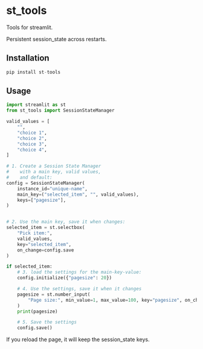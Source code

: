 # st_tools

Tools for streamlit.

Persistent session_state across restarts.

## Installation

```python
pip install st-tools
```

## Usage

```python
import streamlit as st
from st_tools import SessionStateManager

valid_values = [
    "",
    "choice 1",
    "choice 2",
    "choice 3",
    "choice 4",
]

# 1. Create a Session State Manager
#    with a main key, valid values,
#    and default:
config = SessionStateManager(
    instance_id="unique-name",
    main_key=("selected_item", "", valid_values),
    keys=["pagesize"],
)


# 2. Use the main key, save it when changes:
selected_item = st.selectbox(
    "Pick item:",
    valid_values,
    key="selected_item",
    on_change=config.save
)

if selected_item:
    # 3. load the settings for the main-key-value:
    config.initialize({"pagesize": 20})

    # 4. Use the settings, save it when it changes
    pagesize = st.number_input(
        "Page size:", min_value=1, max_value=100, key="pagesize", on_change=config.save
    )
    print(pagesize)

    # 5. Save the settings
    config.save()
```

If you reload the page, it will keep the session_state keys.
